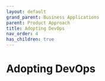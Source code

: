 ```yaml
---
layout: default
grand_parent: Business Applications
parent: Product Approach
title: Adopting DevOps
nav_order: 4
has_children: true
---
```


# Adopting DevOps


